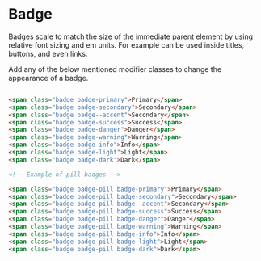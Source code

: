 # Badge

Badges scale to match the size of the immediate parent element by using relative font sizing and em units. For example can be used inside titles, buttons, and even links.

Add any of the below mentioned modifier classes to change the appearance of a badge.

<!-- STORY -->

```html

<span class="badge badge-primary">Primary</span>
<span class="badge badge-secondary">Secondary</span>
<span class="badge badge--accent">Secondary</span>
<span class="badge badge-success">Success</span>
<span class="badge badge-danger">Danger</span>
<span class="badge badge-warning">Warning</span>
<span class="badge badge-info">Info</span>
<span class="badge badge-light">Light</span>
<span class="badge badge-dark">Dark</span>

<!-- Example of pill badges -->

<span class="badge badge-pill badge-primary">Primary</span>
<span class="badge badge-pill badge-secondary">Secondary</span>
<span class="badge badge-pill badge--accent">Secondary</span>
<span class="badge badge-pill badge-success">Success</span>
<span class="badge badge-pill badge-danger">Danger</span>
<span class="badge badge-pill badge-warning">Warning</span>
<span class="badge badge-pill badge-info">Info</span>
<span class="badge badge-pill badge-light">Light</span>
<span class="badge badge-pill badge-dark">Dark</span>

```
